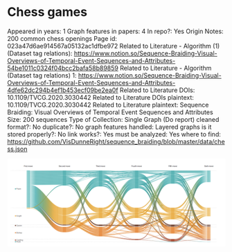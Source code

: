 # Chess games

Appeared in years: 1
Graph features in papers: 4
In repo?: Yes
Origin Notes: 200 common chess openings
Page id: 023a47d6ae914567a05132ac1dfbe972
Related to Literature - Algorithm (1) (Dataset tag relations): https://www.notion.so/Sequence-Braiding-Visual-Overviews-of-Temporal-Event-Sequences-and-Attributes-54be1011c0324f04bcc2bafa58b89859
Related to Literature - Algorithm (Dataset tag relations) 1: https://www.notion.so/Sequence-Braiding-Visual-Overviews-of-Temporal-Event-Sequences-and-Attributes-4dfe62dc294b4ef1b453ecf09be2ea0f
Related to Literature DOIs: 10.1109/TVCG.2020.3030442
Related to Literature DOIs plaintext: 10.1109/TVCG.2020.3030442
Related to Literature plaintext: Sequence Braiding: Visual Overviews of Temporal Event Sequences and Attributes
Size: 200 sequences
Type of Collection: Single Graph (Do report)
cleaned format?: No
duplicate?: No
graph features handled: Layered graphs
is it stored properly?: No
link works?: Yes
must be analyzed: Yes
where to find: https://github.com/VisDunneRight/sequence_braiding/blob/master/data/chess.json

![Screen Shot 2023-01-21 at 2.15.02 PM.png](Chess%20games%20023a47d6ae914567a05132ac1dfbe972/Screen_Shot_2023-01-21_at_2.15.02_PM.png)